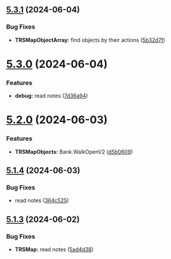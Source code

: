 ## [5.3.1](https://github.com/Torwent/SRL-T/compare/v5.3.0...v5.3.1) (2024-06-04)


### Bug Fixes

* **TRSMapObjectArray:** find objects by their actions ([5b32d7f](https://github.com/Torwent/SRL-T/commit/5b32d7f8bea8ce6e42c276313acfe4170bf0c0bb))



# [5.3.0](https://github.com/Torwent/SRL-T/compare/v5.2.0...v5.3.0) (2024-06-04)


### Features

* **debug:** read notes ([7d36a94](https://github.com/Torwent/SRL-T/commit/7d36a94bb2db2115b5ba96141a0fa33d618ea821))



# [5.2.0](https://github.com/Torwent/SRL-T/compare/v5.1.4...v5.2.0) (2024-06-03)


### Features

* **TRSMapObjects:** Bank.WalkOpenV2 ([d5b0609](https://github.com/Torwent/SRL-T/commit/d5b06097cc0a00f367d504dddd907fecdb068c07))



## [5.1.4](https://github.com/Torwent/SRL-T/compare/v5.1.3...v5.1.4) (2024-06-03)


### Bug Fixes

* read notes ([364c525](https://github.com/Torwent/SRL-T/commit/364c5256515aee0e6b63ab0d9b0395a0731f4c6b))



## [5.1.3](https://github.com/Torwent/SRL-T/compare/v5.1.2...v5.1.3) (2024-06-02)


### Bug Fixes

* **TRSMap:** read notes ([5ad4d38](https://github.com/Torwent/SRL-T/commit/5ad4d380462e1fc9f1f8dbeb51bd0e2cc8284a35))



